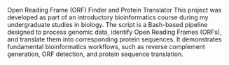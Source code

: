 Open Reading Frame (ORF) Finder and Protein Translator
This project was developed as part of an introductory bioinformatics course during my undergraduate studies in biology. 
The script is a Bash-based pipeline designed to process genomic data,
  identify Open Reading Frames (ORFs), and translate them into corresponding protein sequences. 
It demonstrates fundamental bioinformatics workflows, such as reverse complement generation, ORF detection, and protein sequence translation.
